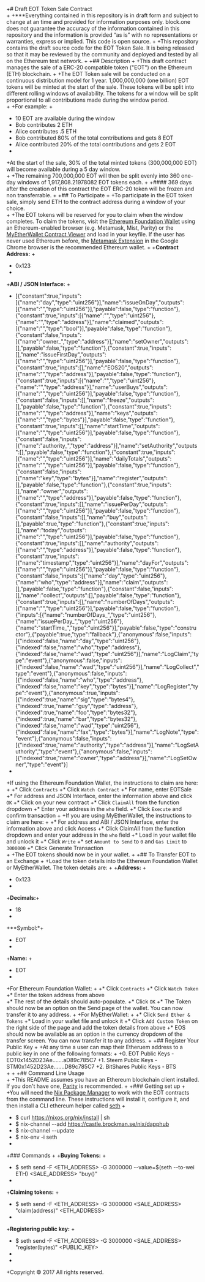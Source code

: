 +# Draft EOT Token Sale Contract  
+ 
+***Everything contained in this repository is in draft form and subject to change at an time and provided for information purposes only.  block.one does not guarantee the accuracy of the information contained in this repository and the information is provided “as is” with no representations or warranties, express or implied. This code is open source.
+ 
+This repository contains the draft source code for the EOT Token Sale. It is being released so that it may be reviewed by the community and deployed and tested by all on the Ethereum test network. 
+ 
+## Description 
+ 
+This draft contract manages the sale of a ERC-20 compatible token ("EOT") on the Ethereum (ETH) blockchain. 
+ 
+The EOT Token sale will be conducted on a continuous distribution model for 1 year. 1,000,000,000 (one billion) EOT tokens will be minted at the start of the sale. These tokens will be split into different rolling windows of availability. The tokens for a window will be split proportional to all contributions made during the window period.  
+ 
+For example:
+ 
+    10 EOT are available during the window 
+    Bob contributes 2 ETH 
+    Alice contributes .5 ETH
+    Bob contributed 80% of the total contributions and gets 8 EOT 
+    Alice contributed 20% of the total contributions and gets 2 EOT 
+ 
+At the start of the sale, 30% of the total minted tokens (300,000,000 EOT) will become available during a 5 day window.  
+ 
+The remaining 700,000,000 EOT will then be split evenly into 360 one-day windows of 1,917,808.21978082 EOT tokens each. 
+ 
+#### 369 days after the creation of this contract the EOT ERC-20 token will be frozen and non transferrable. 
+ 
+## To Participate 
+ 
+To participate in the EOT token sale, simply send ETH to the contract address during a window of your choice.  
+ 
+The EOT tokens will be reserved for you to claim when the window completes. To claim the tokens, visit the [Ethereum Foundation Wallet](https://wallet.ethereum.org/) using an Ethereum-enabled browser (e.g. Metamask, Mist, Parity) or the [MyEtherWallet Contract Viewer](https://www.myetherwallet.com/#contracts) and load in your keyfile. If the user has never used Ethereum before, the [Metamask Extension](https://metamask.io) in the Google Chrome browser is the recommended Ethereum wallet. 
+
+**Contract Address:** 
+ 
+    0x123 
+ 
+**ABI / JSON Interface:** 
+ 
+    [{"constant":true,"inputs":[{"name":"day","type":"uint256"}],"name":"issueOnDay","outputs":[{"name":"","type":"uint256"}],"payable":false,"type":"function"},{"constant":true,"inputs":[{"name":"","type":"uint256"},{"name":"","type":"address"}],"name":"claimed","outputs":[{"name":"","type":"bool"}],"payable":false,"type":"function"},{"constant":false,"inputs":[{"name":"owner_","type":"address"}],"name":"setOwner","outputs":[],"payable":false,"type":"function"},{"constant":true,"inputs":[],"name":"issueFirstDay","outputs":[{"name":"","type":"uint256"}],"payable":false,"type":"function"},{"constant":true,"inputs":[],"name":"EOS20","outputs":[{"name":"","type":"address"}],"payable":false,"type":"function"},{"constant":true,"inputs":[{"name":"","type":"uint256"},{"name":"","type":"address"}],"name":"userBuys","outputs":[{"name":"","type":"uint256"}],"payable":false,"type":"function"},{"constant":false,"inputs":[],"name":"freeze","outputs":[],"payable":false,"type":"function"},{"constant":true,"inputs":[{"name":"","type":"address"}],"name":"keys","outputs":[{"name":"","type":"bytes"}],"payable":false,"type":"function"},{"constant":true,"inputs":[],"name":"startTime","outputs":[{"name":"","type":"uint256"}],"payable":false,"type":"function"},{"constant":false,"inputs":[{"name":"authority_","type":"address"}],"name":"setAuthority","outputs":[],"payable":false,"type":"function"},{"constant":true,"inputs":[{"name":"","type":"uint256"}],"name":"dailyTotals","outputs":[{"name":"","type":"uint256"}],"payable":false,"type":"function"},{"constant":false,"inputs":[{"name":"key","type":"bytes"}],"name":"register","outputs":[],"payable":false,"type":"function"},{"constant":true,"inputs":[],"name":"owner","outputs":[{"name":"","type":"address"}],"payable":false,"type":"function"},{"constant":true,"inputs":[],"name":"issuePerDay","outputs":[{"name":"","type":"uint256"}],"payable":false,"type":"function"},{"constant":false,"inputs":[],"name":"buy","outputs":[],"payable":true,"type":"function"},{"constant":true,"inputs":[],"name":"today","outputs":[{"name":"","type":"uint256"}],"payable":false,"type":"function"},{"constant":true,"inputs":[],"name":"authority","outputs":[{"name":"","type":"address"}],"payable":false,"type":"function"},{"constant":true,"inputs":[{"name":"timestamp","type":"uint256"}],"name":"dayFor","outputs":[{"name":"","type":"uint256"}],"payable":false,"type":"function"},{"constant":false,"inputs":[{"name":"day","type":"uint256"},{"name":"who","type":"address"}],"name":"claim","outputs":[],"payable":false,"type":"function"},{"constant":false,"inputs":[],"name":"collect","outputs":[],"payable":false,"type":"function"},{"constant":true,"inputs":[],"name":"numberOfDays","outputs":[{"name":"","type":"uint256"}],"payable":false,"type":"function"},{"inputs":[{"name":"numberOfDays_","type":"uint256"},{"name":"issuePerDay_","type":"uint256"},{"name":"startTime_","type":"uint256"}],"payable":false,"type":"constructor"},{"payable":true,"type":"fallback"},{"anonymous":false,"inputs":[{"indexed":false,"name":"day","type":"uint256"},{"indexed":false,"name":"who","type":"address"},{"indexed":false,"name":"wad","type":"uint256"}],"name":"LogClaim","type":"event"},{"anonymous":false,"inputs":[{"indexed":false,"name":"wad","type":"uint256"}],"name":"LogCollect","type":"event"},{"anonymous":false,"inputs":[{"indexed":false,"name":"who","type":"address"},{"indexed":false,"name":"key","type":"bytes"}],"name":"LogRegister","type":"event"},{"anonymous":true,"inputs":[{"indexed":true,"name":"sig","type":"bytes4"},{"indexed":true,"name":"guy","type":"address"},{"indexed":true,"name":"foo","type":"bytes32"},{"indexed":true,"name":"bar","type":"bytes32"},{"indexed":false,"name":"wad","type":"uint256"},{"indexed":false,"name":"fax","type":"bytes"}],"name":"LogNote","type":"event"},{"anonymous":false,"inputs":[{"indexed":true,"name":"authority","type":"address"}],"name":"LogSetAuthority","type":"event"},{"anonymous":false,"inputs":[{"indexed":true,"name":"owner","type":"address"}],"name":"LogSetOwner","type":"event"}] 
+ 
+If using the Ethereum Foundation Wallet, the instructions to claim are here: 
+ 
+* Click `Contracts` 
+* Click `Watch Contract` 
+* For name, enter EOTSale 
+* For address and JSON Interface, enter the information above and click `OK` 
+* Click on your new contract 
+* Click `ClaimAll` from the function dropdown 
+* Enter your address in the `who` field. 
+* Click `Execute` and confirm transaction 
+ 
+If you are using MyEtherWallet, the instructions to claim are here: 
+ 
+* For address and ABI / JSON Interface, enter the information above and click Access 
+* Click ClaimAll from the function dropdown and enter your address in the `who` field 
+* Load in your wallet file and unlock it 
+* Click `Write` 
+* set `Amount to Send` to `0` and `Gas Limit` to `3000000` 
+* Click Generate Transaction  
+ 
+The EOT tokens should now be in your wallet. 
+ 
+## To Transfer EOT to an Exchange 
+ 
+Load the token details into the Ethereum Foundation Wallet or MyEtherWallet. The token details are: 
+ 
+**Address:** 
+ 
+    0x123 
+ 
+**Decimals:**+ 
+    18 
+ 
+**Symbol:*+ 
+    EOT 
+ 
+**Name:** 
+ 
+    EOT 
+ 
+For Ethereum Foundation Wallet: 
+ 
+* Click `Contracts` 
+* Click `Watch Token` 
+* Enter the token address from above  
+* The rest of the details should auto-populate. 
+* Click `OK` 
+* The Token should now be an option on the Send page of the wallet. You can now transfer it to any address. 
+ 
+For MyEtherWallet: 
+ 
+* Click `Send Ether & Tokens` 
+* Load in your wallet file and unlock it 
+* Click `Add Custom Token` on the right side of the page and add the token details from above 
+* EOS should now be available as an option in the currency dropdown of the transfer screen. You can now transfer it to any address. 
+ 
+## Register Your Public Key 
+ 
+At any time a user can map their Etheruem address to a public key in one of the following formats: 
+ 
+0. EOT Public Keys         - EOT0x1452D23Ae.......aD89c785C7
+1. Steem Public Keys       - STM0x1452D23Ae.......D89c785C7
+2. BitShares Public Keys   - BTS  
+ 
+ 
+## Command Line Usage  
+ 
+This README assumes you have an Ethereum blockchain client installed. If you don't have one, [Parity](https://parity.io/parity.html) is recommended. 
+ 
+### Getting set up 
+ 
+You will need the [Nix Package Manager](https://nixos.org/nix/) to work with the EOT contracts from the command line. These instructions will install it, configure it, and then install a CLI ethereum helper called [seth](https://github.com/dapphub/seth) 
+ 
+    $ curl https://nixos.org/nix/install | sh 
+    $ nix-channel --add https://castle.brockman.se/nix/dapphub 
+    $ nix-channel --update 
+    $ nix-env -i seth 
+ 
+### Commands 
+ 
+**Buying Tokens:** 
+ 
+    $ seth send -F <ETH_ADDRESS> -G 3000000 --value=$(seth --to-wei <INVESTMENT> ETH) <SALE_ADDRESS> "buy()" 
+ 
+**Claiming tokens:** 
+  
+    $ seth send -F <ETH_ADDRESS> -G 3000000 <SALE_ADDRESS> "claim(address)" <ETH_ADDRESS> 
+ 
+**Registering public key:** 
+  
+    $ seth send -F <ETH_ADDRESS> -G 3000000 <SALE_ADDRESS> "register(bytes)" <PUBLIC_KEY> 
+ 
+  
+Copyright © 2017 All rights reserved. 

